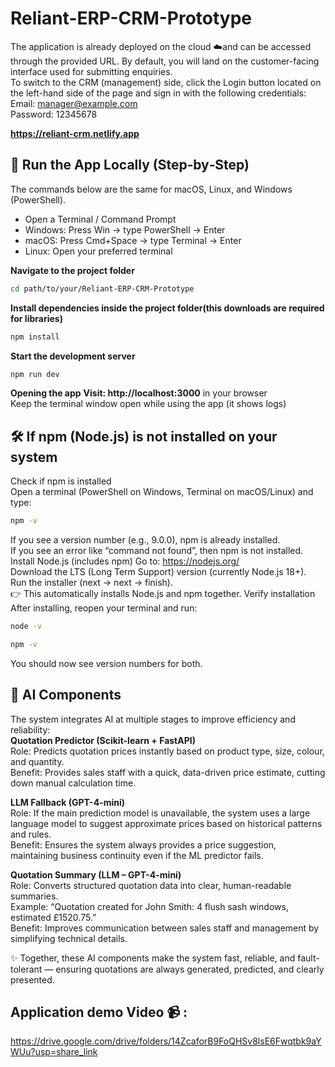 # Reliant-ERP-CRM-Prototype
The application is already deployed on the cloud ☁️and can be accessed through the provided URL. By default, you will land on the customer-facing interface used for submitting enquiries.<br>
To switch to the CRM (management) side, click the Login button located on the left-hand side of the page and sign in with the following credentials: <br>
Email: manager@example.com <br>
Password: 12345678 <br> 

**https://reliant-crm.netlify.app**


## 🏃 Run the App Locally (Step‑by‑Step)
The commands below are the same for macOS, Linux, and Windows (PowerShell). <br>
- Open a Terminal / Command Prompt <br>
- Windows: Press Win → type PowerShell → Enter <br>
- macOS: Press Cmd+Space → type Terminal → Enter <br>
- Linux: Open your preferred terminal 

 **Navigate to the project folder**
```bash
cd path/to/your/Reliant-ERP-CRM-Prototype
```
**Install dependencies inside the project folder(this downloads are required for libraries)**
```bash
npm install
```
**Start the development server**
```bash
npm run dev
```
**Opening  the app**
**Visit: http://localhost:3000** in your browser <br>
Keep the terminal window open while using the app (it shows logs)


## 🛠️ If npm (Node.js) is not installed on your system
Check if npm is installed <br>
Open a terminal (PowerShell on Windows, Terminal on macOS/Linux) and type: 
```bash
npm -v
```
If you see a version number (e.g., 9.0.0), npm is already installed. <br> 
If you see an error like “command not found”, then npm is not installed. <br> 
Install Node.js (includes npm)
Go to: https://nodejs.org/ <br> 
Download the LTS (Long Term Support) version (currently Node.js 18+). <br>
Run the installer (next → next → finish).<br> 
👉 This automatically installs Node.js and npm together.
Verify installation
After installing, reopen your terminal and run:
```bash
node -v
```
```bash
npm -v
```
You should now see version numbers for both. <br>


## 🤖 AI Components
The system integrates AI at multiple stages to improve efficiency and reliability:<br>
**Quotation Predictor (Scikit-learn + FastAPI)** <br>
Role: Predicts quotation prices instantly based on product type, size, colour, and quantity. <br>
Benefit: Provides sales staff with a quick, data-driven price estimate, cutting down manual calculation time.<br>

**LLM Fallback (GPT-4-mini)** <br>
Role: If the main prediction model is unavailable, the system uses a large language model to suggest approximate prices based on historical patterns and rules.<br>
Benefit: Ensures the system always provides a price suggestion, maintaining business continuity even if the ML predictor fails.<br>

**Quotation Summary (LLM – GPT-4-mini)** <br>
Role: Converts structured quotation data into clear, human-readable summaries.<br>
Example: “Quotation created for John Smith: 4 flush sash windows, estimated £1520.75.” <br>
Benefit: Improves communication between sales staff and management by simplifying technical details.<br>

✨ Together, these AI components make the system fast, reliable, and fault-tolerant — ensuring quotations are always generated, predicted, and clearly presented. <br> 

## Application demo Video 📹 :

https://drive.google.com/drive/folders/14ZcaforB9FoQHSv8lsE6Fwqtbk9aYWUu?usp=share_link


